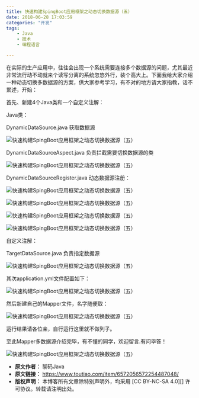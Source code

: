```yaml
---
title: 快速构建SpingBoot应用框架之动态切换数据源（五）
date: 2018-06-28 17:03:59
categories: "开发"
tags:
	- Java
	- 技术
	- 编程语言

---
```


在实际的生产应用中，往往会出现一个系统需要连接多个数据源的问题，尤其最近非常流行动不动就来个读写分离的系统忽悠外行，装个高大上。下面我给大家介绍一种动态切换多数据源的方案，供大家参考学习，有不对的地方请大家指教，话不累述，开始：

首先、新建4个Java类和一个自定义注解：

Java类：

DynamicDataSource.java 获取数据源

![快速构建SpingBoot应用框架之动态切换数据源（五）][SpingBoot]

DynamicDataSourceAspect.java 负责拦截需要切换数据源的类

![快速构建SpingBoot应用框架之动态切换数据源（五）][SpingBoot 1]

DynamicDataSourceRegister.java 动态数据源注册：

![快速构建SpingBoot应用框架之动态切换数据源（五）][SpingBoot 2]

![快速构建SpingBoot应用框架之动态切换数据源（五）][SpingBoot 3]

![快速构建SpingBoot应用框架之动态切换数据源（五）][SpingBoot 4]

![快速构建SpingBoot应用框架之动态切换数据源（五）][SpingBoot 5]

自定义注解：

TargetDataSource.java 负责指定数据源

![快速构建SpingBoot应用框架之动态切换数据源（五）][SpingBoot 6]

其次application.yml文件配置如下：

![快速构建SpingBoot应用框架之动态切换数据源（五）][SpingBoot 7]

然后新建自己的Mapper文件，名字随便取：

![快速构建SpingBoot应用框架之动态切换数据源（五）][SpingBoot 8]

运行结果请各位亲，自行运行这里就不做列子。

至此Mapper多数据源介绍完毕，有不懂的同学，欢迎留言.有问毕答！

![快速构建SpingBoot应用框架之动态切换数据源（五）][SpingBoot 9]


[SpingBoot]: static/resources/crawler/3IFJ-QRNY-ZA7R.jpg
[SpingBoot 1]: static/resources/crawler/NNZY-BJAR-RUMU.jpg
[SpingBoot 2]: static/resources/crawler/YYVY-2A6F-MA3Y.jpg
[SpingBoot 3]: static/resources/crawler/JBBB-BAFE-BJBM.jpg
[SpingBoot 4]: static/resources/crawler/NMU3-Y3IF-7RYU.jpg
[SpingBoot 5]: static/resources/crawler/URJ6-RNQZ-2EFB.jpg
[SpingBoot 6]: static/resources/crawler/II7V-EUFA-FJQY.jpg
[SpingBoot 7]: static/resources/crawler/IMF6-3QIN-R3IB.jpg
[SpingBoot 8]: static/resources/crawler/EYN3-22EN-QYMN.jpg
[SpingBoot 9]: static/resources/crawler/YJRR-NIAQ-V2YM.jpg
 *  **原文作者：** 聊码Java
 *  **原文链接：** https://www.toutiao.com/item/6572056572254487048/
 *  **版权声明：** 本博客所有文章除特别声明外，均采用 [CC BY-NC-SA 4.0][] 许可协议。转载请注明出处。

